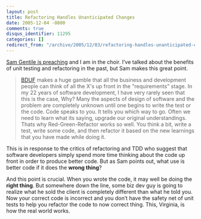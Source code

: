 ```yaml
---
layout: post
title: Refactoring Handles Unanticipated Changes
date: 2005-12-04 -0800
comments: true
disqus_identifier: 11295
categories: []
redirect_from: "/archive/2005/12/03/refactoring-handles-unanticipated-changes.aspx/"
---
```


[Sam Gentile is
preaching](http://samgentile.com/blog/archive/2005/12/04/32144.aspx) and
I am in the choir. I’ve talked about the benefits of unit testing and
refactoring in the past, but Sam makes this great point.

> [BDUF](http://xp.c2.com/BigDesignUpFront.html) makes a huge gamble
> that all the business and development people can think of all the X's
> up front in the "requirements" stage. In my 22 years of software
> development, I have very rarely seen that this is the case, Why? Many
> the aspects of design of software and the problem are completely
> unknown until one begins to write the test or the code. Code speaks to
> you. It tells you which way to go. Often we need to learn what its
> saying, upgrade our original understandings. Thats why
> Red-Green-Refactor works so well. You think a bit, write a test, write
> some code, and then refactor it based on the new learnings that you
> have made while doing it.

This is in response to the critics of refactoring and TDD who suggest
that software developers simply spend more time thinking about the code
up front in order to produce better code. But as Sam points out, what
use is better code if it does the **wrong thing**?

And this point is crucial. When you wrote the code, it may well be doing
the **right thing**. But somewhere down the line, some biz dev guy is
going to realize what he sold the client is completely different than
what he told you. Now your correct code is incorrect and you don’t have
the safety net of unit tests to help you refactor the code to now
correct thing. This, Virginia, is how the real world works.

